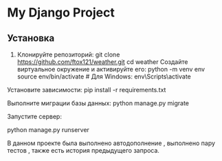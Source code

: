 # My Django Project

## Установка

1. Клонируйте репозиторий:
   git clone https://github.com/ftox121/weather.git
   cd weather
Создайте виртуальное окружение и активируйте его:
python -m venv env
source env/bin/activate  # Для Windows: env\Scripts\activate

Установите зависимости:
pip install -r requirements.txt

Выполните миграции базы данных:
python manage.py migrate

Запустите сервер:

python manage.py runserver

В данном проекте была выполнено автодополнение , выполнено пару тестов , также есть история предыдущего запроса.
